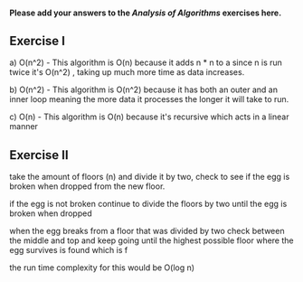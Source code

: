 #### Please add your answers to the ***Analysis of  Algorithms*** exercises here.

## Exercise I

a) O(n^2) - This algorithm is O(n) because it adds n * n to a since n is run twice it's O(n^2) , taking up much more time as data increases. 


b) O(n^2) - This algorithm is O(n^2) because it has both an outer and an inner loop meaning the more data it processes the longer it will take to run. 


c) O(n) - This algorithm is O(n) because it's recursive which acts in a linear manner

## Exercise II


take the amount of floors (n) and divide it by two, check to see if the egg is broken when dropped from the new floor. 

if the egg is not broken continue to divide the floors by two until the egg is broken when dropped

when the egg breaks from a floor that was divided by two 
check between the middle and top and keep going until the highest possible floor where the egg survives is found which is f

the run time complexity for this would be O(log n)

